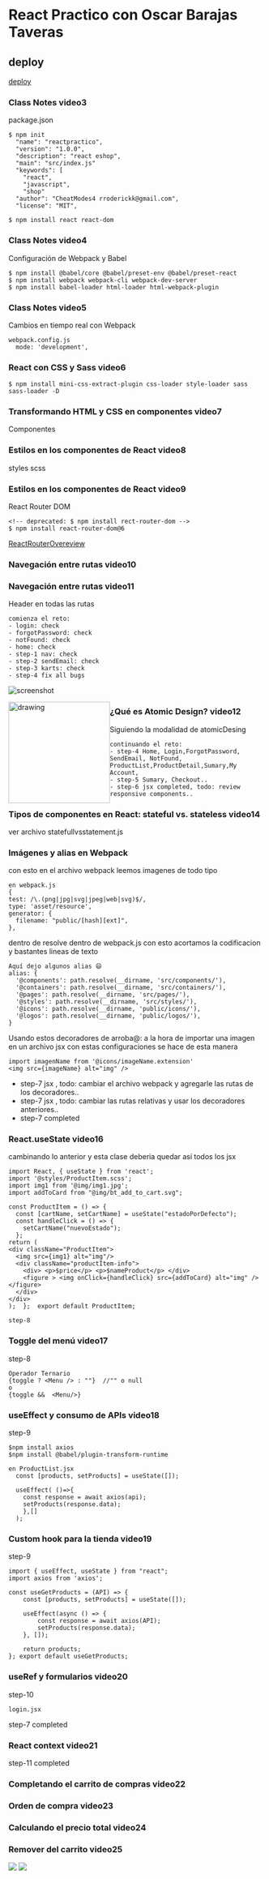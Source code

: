 # React Practico con Oscar Barajas Taveras

## deploy
[deploy](https://rroderickk.github.io/reactPractico)

### Class Notes video3
package.json
```
$ npm init
  "name": "reactpractico",
  "version": "1.0.0",
  "description": "react eshop",
  "main": "src/index.js"
  "keywords": [
    "react",
    "javascript",
    "shop"
  "author": "CheatModes4 rroderickk@gmail.com",
  "license": "MIT",
  
$ npm install react react-dom 
```

### Class Notes video4
Configuración de Webpack y Babel

```
$ npm install @babel/core @babel/preset-env @babel/preset-react
$ npm install webpack webpack-cli webpack-dev-server
$ npm install babel-loader html-loader html-webpack-plugin 

```
### Class Notes video5
Cambios en tiempo real con Webpack

```
webpack.config.js
  mode: 'development',
```
### React con CSS y Sass video6
```
$ npm install mini-css-extract-plugin css-loader style-loader sass sass-loader -D
```
### Transformando HTML y CSS en componentes video7
Componentes

### Estilos en los componentes de React video8
styles scss

### Estilos en los componentes de React video9
React Router DOM
```
<!-- deprecated: $ npm install rect-router-dom -->
$ npm install react-router-dom@6
```
[ReactRouterOvereview](https://reactrouter.com/docs/en/v6/getting-started/overview#configuring-routes)

### Navegación entre rutas video10
### Navegación entre rutas video11
Header en todas las rutas
```
comienza el reto:
- login: check
- forgotPassword: check
- notFound: check
- home: check
- step-1 nav: check
- step-2 sendEmail: check
- step-3 karts: check
- step-4 fix all bugs
```
![screenshot](/screenshot.jpg)

<img src="./iPhone6_7_8_Plus.png" alt="drawing" style="width: 200px; float: left;" alt="iphone"/> 

###  ¿Qué es Atomic Design? video12
Siguiendo la modalidad de atomicDesing
```
continuando el reto:
- step-4 Home, Login,ForgotPassword, SendEmail, NotFound, ProductList,ProductDetail,Sumary,My Account,
- step-5 Sumary, Checkout..
- step-6 jsx completed, todo: review responsive components..
```

###  Tipos de componentes en React: stateful vs. stateless video14
ver archivo statefullvsstatement.js

### Imágenes y alias en Webpack
con esto en el archivo webpack leemos imagenes de todo tipo
```
en webpack.js
{
test: /\.(png|jpg|svg|jpeg|web|svg)$/,
type: 'asset/resource',
generator: {
  filename: "public/[hash][ext]",
},
```
dentro de resolve dentro de webpack.js con esto acortamos la codificacion y bastantes lineas de texto
```
Aquí dejo algunos alias 😄
alias: {
  '@components': path.resolve(__dirname, 'src/components/'),
  '@containers': path.resolve(__dirname, 'src/containers/'),
  '@pages': path.resolve(__dirname, 'src/pages/'),
  '@styles': path.resolve(__dirname, 'src/styles/'),
  '@icons': path.resolve(__dirname, 'public/icons/'),
  '@logos': path.resolve(__dirname, 'public/logos/'),
}
```
Usando estos decoradores de arroba@:
a la hora de importar una imagen en un archivo jsx con estas configuraciones se hace de esta manera 

```
import imagenName from '@icons/imageName.extension'
<img src={imageName} alt="img" />
```
- step-7 jsx , todo: cambiar el archivo webpack y agregarle las rutas de los decoradores..
- step-7 jsx , todo: cambiar las rutas relativas y usar los decoradores anteriores..
- step-7 completed

### React.useState video16
cambinando lo anterior y esta clase deberia quedar así todos los jsx
```
import React, { useState } from 'react';
import '@styles/ProductItem.scss';   
import img1 from '@img/img1.jpg';
import addToCard from "@img/bt_add_to_cart.svg";

const ProductItem = () => {
  const [cartName, setCartName] = useState("estadoPorDefecto");
  const handleClick = () => {
    setCartName("nuevoEstado");
  };
return (
<div className="ProductItem">
  <img src={img1} alt="img"/>
  <div className="productItem-info">
    <div> <p>$price</p> <p>$nameProduct</p> </div>
    <figure > <img onClick={handleClick} src={addToCard} alt="img" /> </figure>
  </div>
</div>
);  };  export default ProductItem;

```

```
step-8

```

### Toggle del menú video17
step-8
```
Operador Ternario
{toggle ? <Menu /> : ""}  //"" o null
o
{toggle &&  <Menu/>}

```
### useEffect y consumo de APIs video18
step-9
```
$npm install axios
$npm install @babel/plugin-transform-runtime 

en ProductList.jsx
  const [products, setProducts] = useState([]);

  useEffect( ()=>{
    const response = await axios(api);
    setProducts(response.data);
    },[] 
  );
```
### Custom hook para la tienda video19
step-9
```
import { useEffect, useState } from "react";
import axios from 'axios';

const useGetProducts = (API) => {
	const [products, setProducts] = useState([]);

	useEffect(async () => {
		const response = await axios(API);
		setProducts(response.data);
	}, []);

	return products;
}; export default useGetProducts;
```
### useRef y formularios video20
step-10

```
login.jsx
```

step-7 completed

### React context video21

step-11 completed

### Completando el carrito de compras video22
### Orden de compra video23
### Calculando el precio total video24
### Remover del carrito video25
<img src='./completed.png' class='fit-image'/>

<img src='./completedRemovdpng.png' class='fit-image'/>
